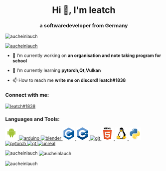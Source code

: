 <h1 align="center">Hi 👋, I'm leatch</h1>
<h3 align="center">a softwaredeveloper from Germany</h3>

<p align="left"> <img src="https://komarev.com/ghpvc/?username=aucheinlauch&label=Profile%20views&color=0e75b6&style=flat" alt="aucheinlauch" /> </p>

<p align="left"> <a href="https://github.com/ryo-ma/github-profile-trophy"><img src="https://github-profile-trophy.vercel.app/?username=aucheinlauch" alt="aucheinlauch" /></a> </p>

- 🔭 I’m currently working on **an organisation and note taking program for school**

- 🌱 I’m currently learning **pytorch,Qt,Vulkan**

- 📫 How to reach me **write me on discord! leatch#1838**

<h3 align="left">Connect with me:</h3>
<p align="left">
<a href="https://discord.gg/leatch#1838" target="blank"><img align="center" src="https://raw.githubusercontent.com/rahuldkjain/github-profile-readme-generator/master/src/images/icons/Social/discord.svg" alt="leatch#1838" height="30" width="40" /></a>
</p>

<h3 align="left">Languages and Tools:</h3>
<p align="left"> <a href="https://developer.android.com" target="_blank" rel="noreferrer"> <img src="https://raw.githubusercontent.com/devicons/devicon/master/icons/android/android-original-wordmark.svg" alt="android" width="40" height="40"/> </a> <a href="https://www.arduino.cc/" target="_blank" rel="noreferrer"> <img src="https://cdn.worldvectorlogo.com/logos/arduino-1.svg" alt="arduino" width="40" height="40"/> </a> <a href="https://www.blender.org/" target="_blank" rel="noreferrer"> <img src="https://download.blender.org/branding/community/blender_community_badge_white.svg" alt="blender" width="40" height="40"/> </a> <a href="https://www.cprogramming.com/" target="_blank" rel="noreferrer"> <img src="https://raw.githubusercontent.com/devicons/devicon/master/icons/c/c-original.svg" alt="c" width="40" height="40"/> </a> <a href="https://www.w3schools.com/cpp/" target="_blank" rel="noreferrer"> <img src="https://raw.githubusercontent.com/devicons/devicon/master/icons/cplusplus/cplusplus-original.svg" alt="cplusplus" width="40" height="40"/> </a> <a href="https://git-scm.com/" target="_blank" rel="noreferrer"> <img src="https://www.vectorlogo.zone/logos/git-scm/git-scm-icon.svg" alt="git" width="40" height="40"/> </a> <a href="https://www.w3.org/html/" target="_blank" rel="noreferrer"> <img src="https://raw.githubusercontent.com/devicons/devicon/master/icons/html5/html5-original-wordmark.svg" alt="html5" width="40" height="40"/> </a> <a href="https://www.linux.org/" target="_blank" rel="noreferrer"> <img src="https://raw.githubusercontent.com/devicons/devicon/master/icons/linux/linux-original.svg" alt="linux" width="40" height="40"/> </a> <a href="https://www.python.org" target="_blank" rel="noreferrer"> <img src="https://raw.githubusercontent.com/devicons/devicon/master/icons/python/python-original.svg" alt="python" width="40" height="40"/> </a> <a href="https://pytorch.org/" target="_blank" rel="noreferrer"> <img src="https://www.vectorlogo.zone/logos/pytorch/pytorch-icon.svg" alt="pytorch" width="40" height="40"/> </a> <a href="https://www.qt.io/" target="_blank" rel="noreferrer"> <img src="https://upload.wikimedia.org/wikipedia/commons/0/0b/Qt_logo_2016.svg" alt="qt" width="40" height="40"/> </a> <a href="https://unrealengine.com/" target="_blank" rel="noreferrer"> <img src="https://raw.githubusercontent.com/kenangundogan/fontisto/036b7eca71aab1bef8e6a0518f7329f13ed62f6b/icons/svg/brand/unreal-engine.svg" alt="unreal" width="40" height="40"/> </a> </p>

<p><img align="left" src="https://github-readme-stats.vercel.app/api/top-langs?username=aucheinlauch&show_icons=true&locale=en&layout=compact](https://github-readme-stats.vercel.app/api/top-langs/?username=AuchEinLauch&layout=compact&bg_color=DEG,00FFF6,FF00D8&title_color=F6FF00&text_color=F6FF00&card_width=445" alt="aucheinlauch" /></p>

<p>&nbsp;<img align="center" src="https://github-readme-stats.vercel.app/api?username=AuchEinLauch&count_private=true&hide=contribs&title_color=F6FF00&text_color=F6FF00&locale=en&show_icons=true&bg_color=DEG,00FFF6,FF00D8" alt="aucheinlauch" /></p>

<p><img align="center" src="https://github-readme-streak-stats.herokuapp.com/?user=aucheinlauch&&title_color=F6FF00&text_color=F6FF00&&bg_color=DEG,00FFF6,FF00D8" alt="aucheinlauch" /></p>
